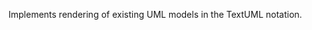 <html>
<body>
<p>
Implements rendering of existing UML models in the TextUML notation.
</p>
</body>
</html>

